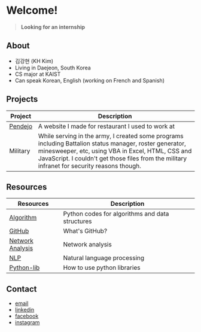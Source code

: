 # Welcome!
> **Looking for an internship**

## About

- 김강현 (KH Kim)
- Living in Daejeon, South Korea
- CS major at KAIST
- Can speak Korean, English (working on French and Spanish)

## Projects

| Project | Description |
| ------- | ----------- |
| [Pendejo](http://kaist19.github.io/pendejo) | A website I made for restaurant I used to work at |
| Military | While serving in the army, I created some programs including Battalion status manager, roster generator, minesweeper, etc, using VBA in Excel, HTML, CSS and JavaScript. I couldn't get those files from the military infranet for security reasons though. |

## Resources

| Resources | Description |
| ------- | ----------- |
| [Algorithm](https://github.com/KAIST19/algorithm.git) | Python codes for algorithms and data structures |
| [GitHub](https://github.com/KAIST19/GitHub.git) | What's GitHub? |
| [Network Analysis](https://github.com/KAIST19/network_analysis.git) | Network analysis |
| [NLP](https://github.com/KAIST19/NLP.git) | Natural language processing |
| [Python-lib](https://github.com/KAIST19/python-lib.git) | How to use python libraries |

## Contact

- [email](mailto:kaist19@kaist.ac.kr)
- [linkedin](https://www.linkedin.com/in/강현-김-29ba44192/)
- [facebook](https://www.facebook.com/deanjackson2468/)
- [instagram](https://www.instagram.com/__kkh__/)